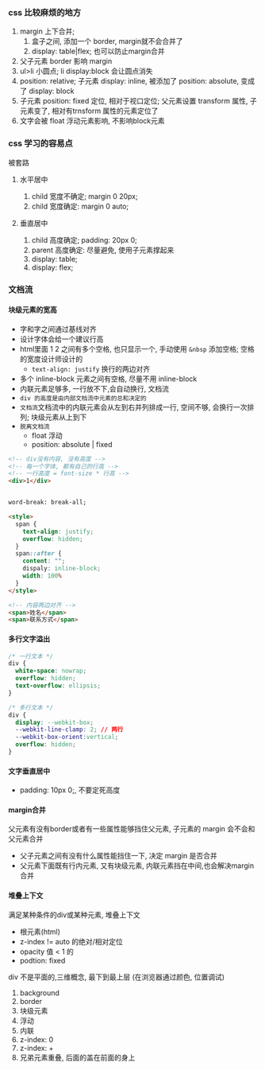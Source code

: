 ### css 比较麻烦的地方

1. margin 上下合并; 
   1. 盒子之间, 添加一个 border, margin就不会合并了
   2. display: table|flex; 也可以防止margin合并
2. 父子元素 border 影响 margin
3. ul>li 小圆点; li display:block 会让圆点消失
4. position: relative; 子元素 display: inline, 被添加了 position: absolute, 变成了 display: block
5. 子元素 position: fixed 定位, 相对于视口定位; 父元素设置 transform 属性, 子元素变了, 相对有trnsform 属性的元素定位了
6. 文字会被 float 浮动元素影响, 不影响block元素


### css 学习的容易点

被套路

1. 水平居中
   1. child 宽度不确定; margin 0 20px;
   2. child 宽度确定: margin 0 auto;

2. 垂直居中
   1. child 高度确定; padding: 20px 0;
   2. parent 高度确定: 尽量避免, 使用子元素撑起来
   3. display: table;
   4. display: flex;


### 文档流

#### 块级元素的宽高

- 字和字之间通过基线对齐
- 设计字体会给一个建议行高
- html里面 1 2 之间有多个空格, 也只显示一个, 手动使用 `&nbsp` 添加空格; 空格的宽度设计师设计的
  - `text-align: justify` 换行的两边对齐
- 多个 inline-block 元素之间有空格, 尽量不用 inline-block
- 内联元素足够多, 一行放不下,会自动换行, 文档流
- `div 的高度是由内部文档流中元素的总和决定的`
- `文档流`文档流中的内联元素会从左到右并列排成一行, 空间不够, 会换行一次排列; 块级元素从上到下
- `脱离文档流`
  - float 浮动
  - position: absolute | fixed

```html
<!-- div没有内容, 没有高度 -->
<!-- 每一个字体, 都有自己的行高 -->
<!-- 一行高度 = font-size * 行高 -->
<div>1</div>


word-break: break-all; 
```

```html
<style>
  span {
    text-align: justify;
    overflow: hidden;
  }
  span::after {
    content: "";
    dispaly: inline-block;
    width: 100%
  }
</style>

<!-- 内容两边对齐 -->
<span>姓名</span>
<span>联系方式</span>
```

#### 多行文字溢出

```css
/* 一行文本 */
div {
  white-space: nowrap;
  overflow: hidden;
  text-overflow: ellipsis;
}

/* 多行文本 */
div {
  display: --webkit-box;
  --webkit-line-clamp: 2; // 两行
  --webkit-box-orient:vertical;
  overflow: hidden;
}
```

#### 文字垂直居中

- padding: 10px 0;, 不要定死高度


#### margin合并

父元素有没有border或者有一些属性能够挡住父元素, 子元素的 margin 会不会和父元素合并

- 父子元素之间有没有什么属性能挡住一下, 决定 margin 是否合并
- 父元素下面既有行内元素, 又有块级元素, 内联元素挡在中间,也会解决margin 合并


#### 堆叠上下文

满足某种条件的div或某种元素, 堆叠上下文

- 根元素(html)
- z-index != auto 的绝对/相对定位
- opacity 值 < 1 的
- podtion: fixed

div 不是平面的,三维概念, 最下到最上层 (在浏览器通过颜色, 位置调试)

1. background
2. border
3. 块级元素
4. 浮动
5. 内联
6. z-index: 0
7. z-index: +
8. 兄弟元素重叠, 后面的盖在前面的身上